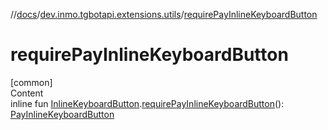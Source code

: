 //[docs](../../index.md)/[dev.inmo.tgbotapi.extensions.utils](index.md)/[requirePayInlineKeyboardButton](require-pay-inline-keyboard-button.md)



# requirePayInlineKeyboardButton  
[common]  
Content  
inline fun [InlineKeyboardButton](../dev.inmo.tgbotapi.types.buttons.InlineKeyboardButtons/-inline-keyboard-button/index.md).[requirePayInlineKeyboardButton](require-pay-inline-keyboard-button.md)(): [PayInlineKeyboardButton](../dev.inmo.tgbotapi.types.buttons.InlineKeyboardButtons/-pay-inline-keyboard-button/index.md)  



